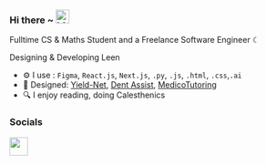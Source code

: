 ### Hi there ~ <img src="https://user-images.githubusercontent.com/1303154/88677602-1635ba80-d120-11ea-84d8-d263ba5fc3c0.gif" width="24px" alt="hi">

Fulltime CS & Maths Student and a Freelance Software Engineer ☾

Designing & Developing  Leen<br>

- ⚙️ I use : `Figma`, `React.js`, `Next.js`, `.py`, `.js`, `.html`, `.css`,`.ai`
- 💅 Designed: [Yield-Net](https://github.com/Yield-Net/full-stack), [Dent Assist](https://github.com/Shawarmaa/dent-assist), [MedicoTutoring](https://medico-virid.vercel.app)
- 🔍 I enjoy reading, doing Calesthenics
  
### Socials

<p align="left"> <a href="https://www.linkedin.com/in/muhammadabdull/" target="_blank" rel="noreferrer"> <picture> <source media="(prefers-color-scheme: dark)" srcset="https://raw.githubusercontent.com/danielcranney/readme-generator/main/public/icons/socials/linkedin-dark.svg" /> <source media="(prefers-color-scheme: light)" srcset="https://raw.githubusercontent.com/danielcranney/readme-generator/main/public/icons/socials/linkedin.svg" /> <img src="https://raw.githubusercontent.com/danielcranney/readme-generator/main/public/icons/socials/linkedin.svg" width="32" height="32" /> </picture> </a></p>
